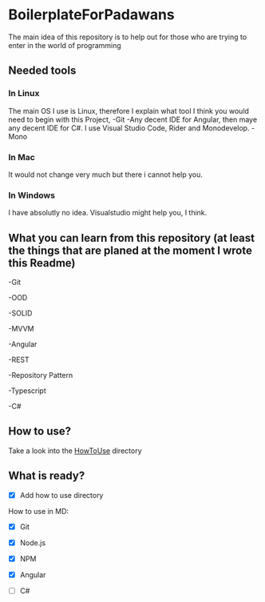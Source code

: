 # BoilerplateForPadawans
The main idea of this repository is to help out for those who are trying to enter in the world of programming

## Needed tools

### In Linux
The main OS I use is Linux, therefore I explain what tool I think you would need to begin with this Project,
-Git
-Any decent IDE for Angular, then maye any decent IDE for C#. I use Visual Studio Code, Rider and Monodevelop.
-Mono

### In Mac
It would not change very much but there i cannot help you.

### In Windows
I have absolutly no idea. Visualstudio might help you, I think.

## What you can learn from this repository (at least the things that are planed at the moment I wrote this Readme)

-Git

-OOD 

-SOLID

-MVVM

-Angular

-REST

-Repository Pattern

-Typescript

-C#

## How to use?
Take a look into the [HowToUse](https://github.com/scherenhaenden/BoilerplateForPadawans/tree/master/HowToUse) directory


## What is ready?
- [X] Add how to use directory

How to use in MD:
- [X] Git
- [x] Node.js
- [X] NPM
- [X] Angular
- [ ] C#


